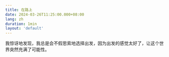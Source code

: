 ```yaml
---
title: 在路上
date: 2024-03-26T11:25:00.000+08:00
lang: zh
duration: 1min
layout: 'default'
---
```


我惊讶地发现，我总是会不假思索地选择出发，因为出发的感觉太好了，让这个世界突然充满了可能性。

